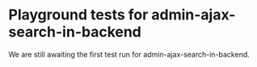 # Playground tests for admin-ajax-search-in-backend
We are still awaiting the first test run for admin-ajax-search-in-backend.

